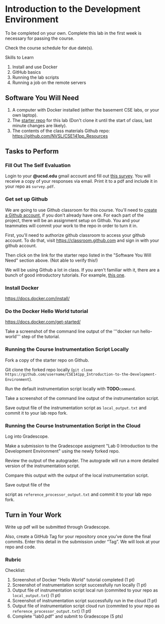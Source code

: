 # Introduction to the Development Environment

To be completed on your own. Complete this lab in the first week is necessary for passing the course.

Check the course schedule for due date(s).

Skills to Learn

1. Install and use Docker
2. GitHub basics
3. Running the lab scripts
4. Running a job on the remote servers

## Software You Will Need

1. A computer with Docker installed (either the basement CSE labs, or your own laptop).
2. The [starter repo]() for this lab (Don't clone it until the start of class, last minute changes are likely).
3. The contents of the class materials Github repo: https://github.com/NVSL/CSE141pp_Resources

## Tasks to Perform

### Fill Out The Self Evaluation

Login to your __@ucsd.edu__ gmail account and fill out [this survey]().  You will receive
a copy of your responses via email.  Print it to a pdf and include it in your repo as `survey.pdf`.

### Get set up Github

We are going to use Github classroom for this course. You'll need to [create a Github account](https://github.com/), if you don't already have one. 
For each part of the project, there will be an assignment setup on Github. 
You and your teammates will commit your work to the repo in order to turn it in.

First, you'll need to authorize github classroom to access your github account. 
To do that, visit https://classroom.github.com and sign in with your github account.

Then click on the link for the starter repo listed in the "Software You Will Need" section above. (Not able to verify this!)

We will be using Github a lot in class. 
If you aren't familiar with it, there are a bunch of good introductory tutorials. 
For example, [this one](http://try.github.io/).

### Install Docker

https://docs.docker.com/install/

### Do the Docker Hello World tutorial

https://docs.docker.com/get-started/

Take a screenshot of the command line output of the '''docker run hello-world''' step of the tutorial.

### Running the Course Instrumentation Script Locally

Fork a copy of the starter repo on Github.

Git clone the forked repo locally (```git clone https://github.com/username/CSE141pp_Introduction-to-the-Development-Environment```).

Run the default instrumentation script locally with __TODO__```command```.

Take a screenshot of the command line output of the instrumentation script.

Save output file of the instrumentation script as ```local_output.txt``` and commit it to your lab repo fork.

### Running the Course Instrumentation Script in the Cloud

Log into Gradescope. 

Make a submission to the Gradescope assigment "Lab 0 Introduction to the Development Environment" using the newly forked repo.

Review the output of the autograder. The autograde will run a more detailed version of the instrumentation script.

Compare this output with the output of the local instrumentation script.

Save output file of the 

script as ```reference_processor_output.txt``` and commit it to your lab repo fork.


## Turn in Your Work
Write up pdf will be submitted through Gradescope.

Also, create a GitHub Tag for your repository once you’ve done the final commits. 
Enter this detail in the submission under “Tag”.
We will look at your repo and code.

### Rubric

Checklist:

1. Screenshot of Docker "Hello World" tutorial completed (1 pt)
2. Screenshot of instrumentation script successfully run locally (1 pt)
3. Output file of instrumentation script local run (commited to your repo as ```local_output.txt```) (1 pt)
4. Screenshot of instrumentation script successfully run in the cloud (1 pt)
5. Output file of instrumentation script cloud run (commited to your repo as ```reference_processor_output.txt```) (1 pt)
6. Complete "lab0.pdf" and submit to Gradescope (5 pts)

